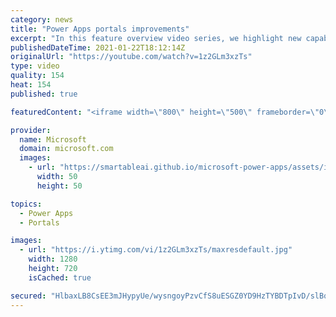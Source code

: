 ```yaml
---
category: news
title: "Power Apps portals improvements"
excerpt: "In this feature overview video series, we highlight new capabilities included in the latest update to Microsoft Power Apps.  Power Apps portals improvements bring new capabilities for makers and developers by providing a new identity management configuration experience with enhanced functionality to"
publishedDateTime: 2021-01-22T18:12:14Z
originalUrl: "https://youtube.com/watch?v=1z2GLm3xzTs"
type: video
quality: 154
heat: 154
published: true

featuredContent: "<iframe width=\"800\" height=\"500\" frameborder=\"0\" src=\"https://www.youtube.com/embed/1z2GLm3xzTs\" allow=\"accelerometer; autoplay; encrypted-media; gyroscope; picture-in-picture\" allowfullscreen></iframe>"

provider:
  name: Microsoft
  domain: microsoft.com
  images:
    - url: "https://smartableai.github.io/microsoft-power-apps/assets/images/organizations/microsoft.com-50x50.jpg"
      width: 50
      height: 50

topics:
  - Power Apps
  - Portals

images:
  - url: "https://i.ytimg.com/vi/1z2GLm3xzTs/maxresdefault.jpg"
    width: 1280
    height: 720
    isCached: true

secured: "HlbaxLB8CsEE3mJHypyUe/wysngoyPzvCfS8uESGZ0YD9HzTYBDTpIvD/slBqXGun06u/wLdcxVi708mWKMJh+/hXxn9zl75U1QeDsrZWbHBaugGrJikGx7YN2wle8TRcbT0qX2Yhh73GAe/dJCca99W0Hn5b7QjikLqRUI16agk7u5ijypl0leoGFqLzipSUSWE44/F0VV82l1cgyQRLbRD3/mB/bEk9f160IMTE8wuAGqckFw1VHxZ78uR3SWPpxCmciKMloQn5e2mpQ2c5mkl3OPllU6K+p41cUgI1F2oHGKNvuJuqxFC4SsaadwucvcdBUZu/IWGxIWW6leUtthSca1zQ74aiw7VIc2aQqMmePUY8AhzUwyQshz6sc+1u5iNboOv9oM5938TPqYHK9jlHMH/vNa8KjgLbG2j6V1koA7pI4pi5+buCF1FhCHJ;xAvhWOhDdqixsQUbRoY5WA=="
---
```


